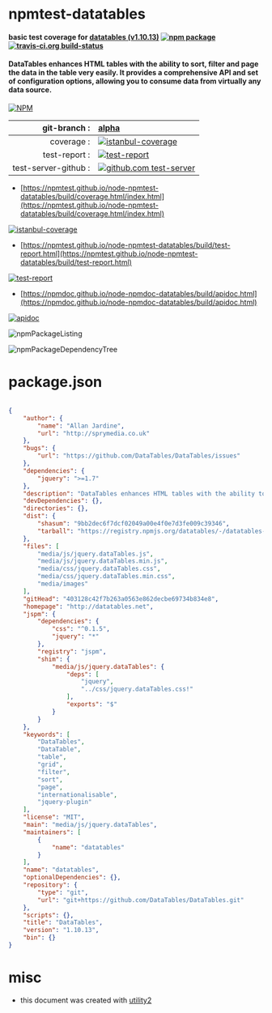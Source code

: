 # npmtest-datatables

#### basic test coverage for  [datatables (v1.10.13)](http://datatables.net)  [![npm package](https://img.shields.io/npm/v/npmtest-datatables.svg?style=flat-square)](https://www.npmjs.org/package/npmtest-datatables) [![travis-ci.org build-status](https://api.travis-ci.org/npmtest/node-npmtest-datatables.svg)](https://travis-ci.org/npmtest/node-npmtest-datatables)

#### DataTables enhances HTML tables with the ability to sort, filter and page the data in the table very easily. It provides a comprehensive API and set of configuration options, allowing you to consume data from virtually any data source.

[![NPM](https://nodei.co/npm/datatables.png?downloads=true&downloadRank=true&stars=true)](https://www.npmjs.com/package/datatables)

| git-branch : | [alpha](https://github.com/npmtest/node-npmtest-datatables/tree/alpha)|
|--:|:--|
| coverage : | [![istanbul-coverage](https://npmtest.github.io/node-npmtest-datatables/build/coverage.badge.svg)](https://npmtest.github.io/node-npmtest-datatables/build/coverage.html/index.html)|
| test-report : | [![test-report](https://npmtest.github.io/node-npmtest-datatables/build/test-report.badge.svg)](https://npmtest.github.io/node-npmtest-datatables/build/test-report.html)|
| test-server-github : | [![github.com test-server](https://npmtest.github.io/node-npmtest-datatables/GitHub-Mark-32px.png)](https://npmtest.github.io/node-npmtest-datatables/build/app/index.html) | | build-artifacts : | [![build-artifacts](https://npmtest.github.io/node-npmtest-datatables/glyphicons_144_folder_open.png)](https://github.com/npmtest/node-npmtest-datatables/tree/gh-pages/build)|

- [https://npmtest.github.io/node-npmtest-datatables/build/coverage.html/index.html](https://npmtest.github.io/node-npmtest-datatables/build/coverage.html/index.html)

[![istanbul-coverage](https://npmtest.github.io/node-npmtest-datatables/build/screenCapture.buildCi.browser.%252Ftmp%252Fbuild%252Fcoverage.lib.html.png)](https://npmtest.github.io/node-npmtest-datatables/build/coverage.html/index.html)

- [https://npmtest.github.io/node-npmtest-datatables/build/test-report.html](https://npmtest.github.io/node-npmtest-datatables/build/test-report.html)

[![test-report](https://npmtest.github.io/node-npmtest-datatables/build/screenCapture.buildCi.browser.%252Ftmp%252Fbuild%252Ftest-report.html.png)](https://npmtest.github.io/node-npmtest-datatables/build/test-report.html)

- [https://npmdoc.github.io/node-npmdoc-datatables/build/apidoc.html](https://npmdoc.github.io/node-npmdoc-datatables/build/apidoc.html)

[![apidoc](https://npmdoc.github.io/node-npmdoc-datatables/build/screenCapture.buildCi.browser.%252Ftmp%252Fbuild%252Fapidoc.html.png)](https://npmdoc.github.io/node-npmdoc-datatables/build/apidoc.html)

![npmPackageListing](https://npmtest.github.io/node-npmtest-datatables/build/screenCapture.npmPackageListing.svg)

![npmPackageDependencyTree](https://npmtest.github.io/node-npmtest-datatables/build/screenCapture.npmPackageDependencyTree.svg)



# package.json

```json

{
    "author": {
        "name": "Allan Jardine",
        "url": "http://sprymedia.co.uk"
    },
    "bugs": {
        "url": "https://github.com/DataTables/DataTables/issues"
    },
    "dependencies": {
        "jquery": ">=1.7"
    },
    "description": "DataTables enhances HTML tables with the ability to sort, filter and page the data in the table very easily. It provides a comprehensive API and set of configuration options, allowing you to consume data from virtually any data source.",
    "devDependencies": {},
    "directories": {},
    "dist": {
        "shasum": "9bb2dec6f7dcf02049a00e4f0e7d3fe009c39346",
        "tarball": "https://registry.npmjs.org/datatables/-/datatables-1.10.13.tgz"
    },
    "files": [
        "media/js/jquery.dataTables.js",
        "media/js/jquery.dataTables.min.js",
        "media/css/jquery.dataTables.css",
        "media/css/jquery.dataTables.min.css",
        "media/images"
    ],
    "gitHead": "403128c42f7b263a0563e862decbe69734b834e8",
    "homepage": "http://datatables.net",
    "jspm": {
        "dependencies": {
            "css": "^0.1.5",
            "jquery": "*"
        },
        "registry": "jspm",
        "shim": {
            "media/js/jquery.dataTables": {
                "deps": [
                    "jquery",
                    "../css/jquery.dataTables.css!"
                ],
                "exports": "$"
            }
        }
    },
    "keywords": [
        "DataTables",
        "DataTable",
        "table",
        "grid",
        "filter",
        "sort",
        "page",
        "internationalisable",
        "jquery-plugin"
    ],
    "license": "MIT",
    "main": "media/js/jquery.dataTables",
    "maintainers": [
        {
            "name": "datatables"
        }
    ],
    "name": "datatables",
    "optionalDependencies": {},
    "repository": {
        "type": "git",
        "url": "git+https://github.com/DataTables/DataTables.git"
    },
    "scripts": {},
    "title": "DataTables",
    "version": "1.10.13",
    "bin": {}
}
```



# misc
- this document was created with [utility2](https://github.com/kaizhu256/node-utility2)

